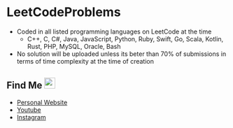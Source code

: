 # LeetCodeProblems

- Coded in all listed programming languages on LeetCode at the time
  - C++, C, C#, Java, JavaScript, Python, Ruby, Swift, Go, Scala, Kotlin, Rust, PHP, MySQL, Oracle, Bash
- No solution will be uploaded unless its beter than 70% of submissions in terms of time complexity at the time of creation

## Find Me <img src="https://imgur.com/download/FpDFVjy" width="25"> 

- [Personal Website](https://williamambrozic.info)
- [Youtube](https://www.youtube.com/channel/UCL-VushY6SO0ofPTZ8iB3ag)
- [Instagram](https://www.instagram.com/williamambrozic)
